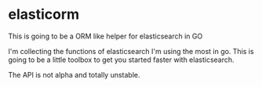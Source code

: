 # elasticorm
This is going to be a ORM like helper for elasticsearch in GO

I'm collecting the functions of elasticsearch I'm using the most in go. This is going to be a little toolbox to get you started faster with elasticsearch.

The API is not alpha and totally unstable.
